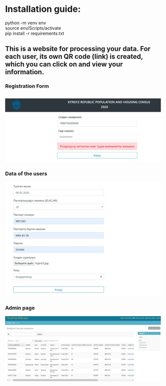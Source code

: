 # Installation guide:  
  python -m venv env  
  source env/Scripts/activate  
  pip install -r requirements.txt  
## This is a website for processing your data. For each user, its own QR code (link) is created, which you can click on and view your information.  
### Registration Form  
## ![Registration](https://github.com/bekss/user.com/blob/master/login.jpg)  

### Data of the users  
![](https://github.com/bekss/user.com/blob/master/log2.jpg)  
### Admin page  
![](https://github.com/bekss/user.com/blob/master/admn.jpg)  




